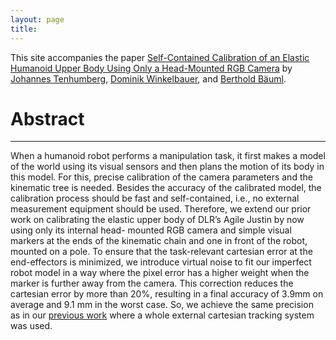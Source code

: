 ```yaml
---
layout: page
title: 
---
```


This site accompanies the paper [Self-Contained Calibration of an Elastic Humanoid Upper Body Using Only a Head-Mounted RGB Camera](https://ieeexplore.ieee.org/) by
[Johannes Tenhumberg](https://scholar.google.com/citations?user=2RZuYZMAAAAJ&hl=en), [Dominik Winkelbauer](https://scholar.google.com/citations?user=kduGd8wAAAAJ&hl=en), and [Berthold Bäuml](https://scholar.google.com/citations?hl=en&user=fjvpDsEAAAAJ).



# Abstract
---
When a humanoid robot performs a manipulation task, it first makes a model of the world using its visual sensors and then plans the motion of its body in this model. 
For this, precise calibration of the camera parameters and the kinematic tree is needed. 
Besides the accuracy of the calibrated model, the calibration process should be fast and self-contained, i.e., no external measurement equipment should be used. 
Therefore, we extend our prior work on calibrating the elastic upper body of DLR’s Agile Justin by now using only its internal head- mounted RGB camera and simple visual markers at the ends of the kinematic chain and one in front of the robot, mounted on a pole. 
To ensure that the task-relevant cartesian error at the end-effectors is minimized, we introduce virtual noise to fit our imperfect robot model in a way where the pixel error has a higher weight when the marker is further away from the camera. 
This correction reduces the cartesian error by more than 20%, resulting in a final accuracy of 3.9mm on average and 9.1 mm in the worst case. 
So, we achieve the same precision as in our [previous work](https://ieeexplore.ieee.org/) where a whole external cartesian tracking system was used.
